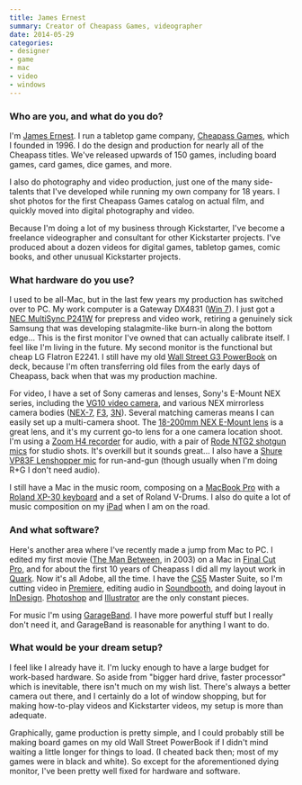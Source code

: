 ```yaml
---
title: James Ernest
summary: Creator of Cheapass Games, videographer
date: 2014-05-29
categories:
- designer
- game
- mac
- video
- windows
---
```


### Who are you, and what do you do?

I'm [James Ernest](http://boardgamegeek.com/boardgamedesigner/61/james-ernest "James' entry on BoardGameGeek."). I run a tabletop game company, [Cheapass Games](http://cheapass.com/ "James' game company."), which I founded in 1996. I do the design and production for nearly all of the Cheapass titles. We've released upwards of 150 games, including board games, card games, dice games, and more.

I also do photography and video production, just one of the many side-talents that I've developed while running my own company for 18 years. I shot photos for the first Cheapass Games catalog on actual film, and quickly moved into digital photography and video.

Because I'm doing a lot of my business through Kickstarter, I've become a freelance videographer and consultant for other Kickstarter projects. I've produced about a dozen videos for digital games, tabletop games, comic books, and other unusual Kickstarter projects.

### What hardware do you use?

I used to be all-Mac, but in the last few years my production has switched over to PC. My work computer is a Gateway DX4831 ([Win 7][windows-7]). I just got a [NEC MultiSync P241W][p241w-bk] for prepress and video work, retiring a genuinely sick Samsung that was developing stalagmite-like burn-in along the bottom edge... This is the first monitor I've owned that can actually calibrate itself. I feel like I'm living in the future. My second monitor is the functional but cheap LG Flatron E2241. I still have my old [Wall Street G3 PowerBook][powerbook-g3] on deck, because I'm often transferring old files from the early days of Cheapass, back when that was my production machine.

For video, I have a set of Sony cameras and lenses, Sony's E-Mount NEX series, including the [VG10 video camera][nex-vg10], and various NEX mirrorless camera bodies ([NEX-7][alpha-nex-7], [F3][nex-f3], [3N][nex-3n]). Several matching cameras means I can easily set up a multi-camera shoot. The [18-200mm NEX E-Mount lens][e-mount-18-200mm-f3.5-6.3-zoom] is a great lens, and it's my current go-to lens for a one camera location shoot. I'm using a [Zoom H4 recorder][h4] for audio, with a pair of [Rode NTG2 shotgun mics][ntg2] for studio shots. It's overkill but it sounds great... I also have a [Shure VP83F Lenshopper mic][vp83f-lenshopper] for run-and-gun (though usually when I'm doing R+G I don't need audio).

I still have a Mac in the music room, composing on a [MacBook Pro][macbook-pro] with a [Roland XP-30 keyboard][xp-30] and a set of Roland V-Drums. I also do quite a lot of music composition on my [iPad][ipad-2] when I am on the road.

### And what software?

Here's another area where I've recently made a jump from Mac to PC. I edited my first movie ([The Man Between](http://www.imdb.com/title/tt0404217/ "The IMDB entry for 'The Man Between.'"), in 2003) on a Mac in [Final Cut Pro][final-cut-pro], and for about the first 10 years of Cheapass I did all my layout work in [Quark][quarkxpress]. Now it's all Adobe, all the time. I have the [CS5][creative-suite] Master Suite, so I'm cutting video in [Premiere][], editing audio in [Soundbooth][], and doing layout in [InDesign][]. [Photoshop][] and [Illustrator][] are the only constant pieces.

For music I'm using [GarageBand][]. I have more powerful stuff but I really don't need it, and GarageBand is reasonable for anything I want to do.

### What would be your dream setup?

I feel like I already have it. I'm lucky enough to have a large budget for work-based hardware. So aside from "bigger hard drive, faster processor" which is inevitable, there isn't much on my wish list. There's always a better camera out there, and I certainly do a lot of window shopping, but for making how-to-play videos and Kickstarter videos, my setup is more than adequate.

Graphically, game production is pretty simple, and I could probably still be making board games on my old Wall Street PowerBook if I didn't mind waiting a little longer for things to load. (I cheated back then; most of my games were in black and white). So except for the aforementioned dying monitor, I've been pretty well fixed for hardware and software.

[alpha-nex-7]: http://store.sony.com/alpha-nex-7-camera-body-zid27-NEX7/B/cat-27-catid-All-Alpha-NEX-Cameras "A 24.3 megapixel mirrorless camera."
[creative-suite]: https://www.adobe.com/creativecloud.html "A collection of design tools."
[e-mount-18-200mm-f3.5-6.3-zoom]: https://www.bhphotovideo.com/c/product/732292-REG/Sony_SEL18200_DT_18_200mm_f_3_5_6_3_Zoom.html "A zoom lens for Sony's E-Mount system."
[final-cut-pro]: https://en.wikipedia.org/wiki/Final_Cut_Pro "A nonlinear video editor."
[garageband]: https://www.apple.com/mac/garageband/ "An audio recording and editing tool for the Mac."
[h4]: https://www.zoom.co.jp/english/products/h4/ "A digital audio recorder."
[illustrator]: https://www.adobe.com/products/illustrator.html "A vector graphics editor."
[indesign]: https://www.adobe.com/products/indesign.html "A desktop/web publishing application."
[ipad-2]: https://www.apple.com/ipad/ "A tablet device."
[macbook-pro]: https://www.apple.com/macbook-pro/ "A laptop."
[nex-3n]: https://www.amazon.com/Sony-NEX-3NL-Compact-Interchangeable-Digital/dp/B00BF9MUBM "A 16.1 megapixel mirrorless digital camera."
[nex-f3]: https://www.amazon.com/Sony-NEX-F3K-Compact-System-18-55mm/dp/B00836H2BI "A 16.1 megapixel mirrorless digital camera."
[nex-vg10]: https://www.amazon.com/Sony-NEXVG10-Interchangeable-Camcorder-Black/dp/B003WQMSOU "An HD camcorder with interchangeable lenses."
[ntg2]: http://www.rodemic.com/microphones/ntg-2 "A condenser shotgun microphone."
[p241w-bk]: https://www.necdisplay.com/p/desktop-monitors/p241w-bk "A 24 inch LCD monitor."
[photoshop]: https://www.adobe.com/products/photoshop.html "A bitmap image editor."
[powerbook-g3]: https://en.wikipedia.org/wiki/PowerBook_G3 "An old Mac laptop."
[premiere]: https://www.adobe.com/products/premiere.html "A video editing suite."
[quarkxpress]: https://en.wikipedia.org/wiki/QuarkXPress "Desktop publishing software."
[soundbooth]: https://en.wikipedia.org/wiki/Adobe_Soundbooth "Audio editing software."
[vp83f-lenshopper]: http://www.shure.com/americas/products/microphones/vp/vp83f "A camera-mounted condenser microphone."
[windows-7]: https://en.wikipedia.org/wiki/Windows_7 "An operating system."
[xp-30]: http://www.rolandus.com/products/details/265 "A 64-voice synth."
